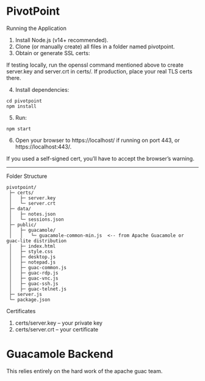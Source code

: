 # PivotPoint

Running the Application

1. Install Node.js (v14+ recommended).
2. Clone (or manually create) all files in a folder named pivotpoint.
3. Obtain or generate SSL certs:

If testing locally, run the openssl command mentioned above to create server.key and server.crt in certs/.
If production, place your real TLS certs there.



4. Install dependencies:
```
cd pivotpoint
npm install
```

5. Run:
```
npm start
```

6. Open your browser to https://localhost/ if running on port 443, or https://localhost:443/.

If you used a self-signed cert, you’ll have to accept the browser’s warning.

---
Folder Structure
```
pivotpoint/
 ├─ certs/
 │   ├─ server.key
 │   └─ server.crt
 ├─ data/
 │   ├─ notes.json
 │   └─ sessions.json
 ├─ public/
 │   ├─ guacamole/
 │   │   └─ guacamole-common-min.js  <-- from Apache Guacamole or guac-lite distribution
 │   ├─ index.html
 │   ├─ style.css
 │   ├─ desktop.js
 │   ├─ notepad.js
 │   ├─ guac-common.js
 │   ├─ guac-rdp.js
 │   ├─ guac-vnc.js
 │   ├─ guac-ssh.js
 │   ├─ guac-telnet.js
 ├─ server.js
 └─ package.json
```

Certificates
1. certs/server.key – your private key
2. certs/server.crt – your certificate

# Guacamole Backend
This relies entirely on the hard work of the apache guac team.